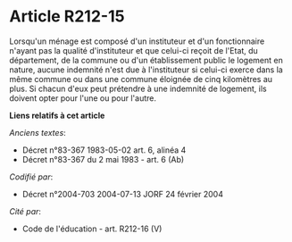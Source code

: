 # Article R212-15

Lorsqu'un ménage est composé d'un instituteur et d'un fonctionnaire n'ayant pas la qualité d'instituteur et que celui-ci
reçoit de l'Etat, du département, de la commune ou d'un établissement public le logement en nature, aucune indemnité n'est
due à l'instituteur si celui-ci exerce dans la même commune ou dans une commune éloignée de cinq kilomètres au plus. Si
chacun d'eux peut prétendre à une indemnité de logement, ils doivent opter pour l'une ou pour l'autre.

**Liens relatifs à cet article**

_Anciens textes_:

  - Décret n°83-367 1983-05-02 art. 6, alinéa 4
  - Décret n°83-367 du 2 mai 1983 - art. 6 (Ab)

_Codifié par_:

  - Décret n°2004-703 2004-07-13 JORF 24 février 2004

_Cité par_:

  - Code de l'éducation - art. R212-16 (V)
